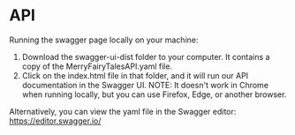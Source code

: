 # API

Running the swagger page locally on your machine:

1. Download the swagger-ui-dist folder to your computer. It contains a copy of the MerryFairyTalesAPI.yaml file.
2. Click on the index.html file in that folder, and it will run our API documentation in the Swagger UI. 
NOTE: It doesn't work in Chrome when running locally, but you can use Firefox, Edge, or another browser.

Alternatively, you can view the yaml file in the Swagger editor: https://editor.swagger.io/
